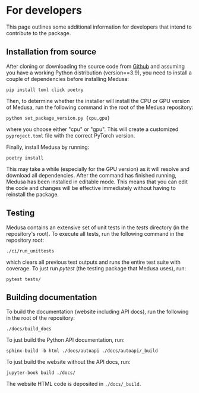 # For developers

This page outlines some additional information for developers that intend to contribute
to the package.

## Installation from source

After cloning or downloading the source code from [Github](https://github.com/medusa-4D/medusa) and
assuming you have a working Python distribution (version==3.9), you need to install a couple
of dependencies before installing Medusa:

```console
pip install toml click poetry
```

Then, to determine whether the installer will install the CPU or GPU version of Medusa,
run the following command in the root of the Medusa repository:

```console
python set_package_version.py {cpu,gpu}
```

where you choose either "cpu" or "gpu". This will create a customized `pyproject.toml` file
with the correct PyTorch version.

Finally, install Medusa by running:

```console
poetry install
```

This may take a while (especially for the GPU version) as it will resolve and download
all dependencies. After the command has finished running, Medusa has been installed in
editable mode. This means that you can edit the code and changes will be effective
immediately without having to reinstall the package.

## Testing

Medusa contains an extensive set of unit tests in the *tests* directory (in the repository's
root). To execute all tests, run the following command in the repository root:

```console
./ci/run_unittests
```

which clears all previous test outputs and runs the entire test suite with coverage. To
just run *pytest* (the testing package that Medusa uses), run:

```console
pytest tests/
```

## Building documentation

To build the documentation (website including API docs), run the following in the root 
of the repository:

```console
./docs/build_docs
```

To just build the Python API documentation, run:

```console
sphinx-build -b html ./docs/autoapi ./docs/autoapi/_build
```

To just build the website without the API docs, run:

```console
jupyter-book build ./docs/
```

The website HTML code is deposited in `./docs/_build`.
